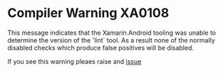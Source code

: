 # Compiler Warning XA0108

This message indicates that the Xamarin.Android tooling was unable to determine the version of the 'lint` tool.
As a result none of the normally disabled checks which produce false positives will be disabled. 

If you see this warning pleaes raise and [issue](https://github.com/xamarin/xamarin-android/issues)
